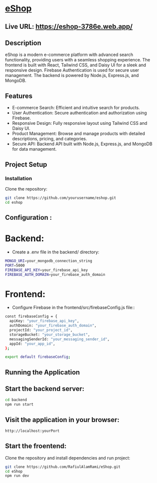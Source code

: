 # [eShop](https://eshop-3786e.web.app/)
## Live URL: https://eshop-3786e.web.app/

## Description
eShop is a modern e-commerce platform with advanced search functionality, providing users with a seamless shopping experience. The frontend is built with React, Tailwind CSS, and Daisy UI for a sleek and responsive design. Firebase Authentication is used for secure user management. The backend is powered by Node.js, Express.js, and MongoDB.

## Features

- E-commerce Search: Efficient and intuitive search for products.
- User Authentication: Secure authentication and authorization using Firebase.
- Responsive Design: Fully responsive layout using Tailwind CSS and Daisy UI.
- Product Management: Browse and manage products with detailed descriptions, pricing, and categories.
- Secure API: Backend API built with Node.js, Express.js, and MongoDB for data management.

## Project Setup

### Installation

Clone the repository:

```bash
git clone https://github.com/yourusername/eshop.git
cd eshop
```

## Configuration :
# Backend:

- Create a .env file in the backend/ directory:


```bash
MONGO_URI=your_mongodb_connection_string
PORT=5000
FIREBASE_API_KEY=your_firebase_api_key
FIREBASE_AUTH_DOMAIN=your_firebase_auth_domain


```
# Frontend:
- Configure Firebase in the frontend/src/firebaseConfig.js file::


```bash
const firebaseConfig = {
  apiKey: "your_firebase_api_key",
  authDomain: "your_firebase_auth_domain",
  projectId: "your_project_id",
  storageBucket: "your_storage_bucket",
  messagingSenderId: "your_messaging_sender_id",
  appId: "your_app_id",
};

export default firebaseConfig;

```

## Running the Application

## Start the backend server:

```bash
cd backend
npm run start
```

## Visit the application in your browser:

```bash
http://localhost:yourPort

```


## Start the froentend:



Clone the repository and install dependencies and run project:

```bash
git clone https://github.com/RafiulAlamRami/eShop.git
cd eShop
npm run dev


```

